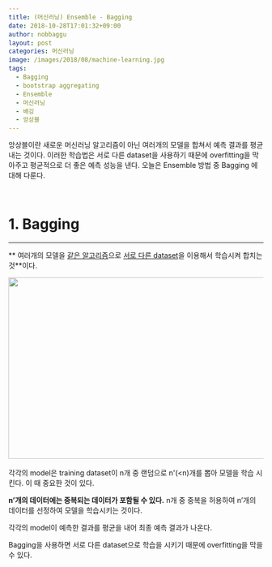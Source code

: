 ```yaml
---
title: (머신러닝) Ensemble - Bagging
date: 2018-10-28T17:01:32+09:00
author: nobbaggu
layout: post
categories: 머신러닝
image: /images/2018/08/machine-learning.jpg
tags:
  - Bagging
  - bootstrap aggregating
  - Ensemble
  - 머신러닝
  - 배깅
  - 앙상블
---
```

앙상블이란 새로운 머신러닝 알고리즘이 아닌 여러개의 모델을 합쳐서 예측 결과를 평균내는 것이다. 이러한 학습법은 서로 다른 dataset을 사용하기 때문에 overfitting을 막아주고 평균적으로 더 좋은 예측 성능을 낸다. 오늘은 Ensemble 방법 중 Bagging 에 대해 다룬다.

&nbsp;

# 1. Bagging

* * *

** 여러개의 모델을 <span style="text-decoration: underline;">같은 알고리즘</span>으로 <span style="text-decoration: underline;">서로 다른 dataset</span>을 이용해서 학습시켜 합치는 것**이다.

<img class="aligncenter wp-image-1242" src="/images/2018/10/no-name-6.jpg" alt="" width="750" height="358" srcset="/images/2018/10/no-name-6.jpg 971w, /images/2018/10/no-name-6-300x143.jpg 300w, /images/2018/10/no-name-6-768x367.jpg 768w" sizes="(max-width: 750px) 100vw, 750px" /> 

각각의 model은 training dataset이 n개 중 랜덤으로 n'(<n)개를 뽑아 모델을 학습 시킨다. 이 때 중요한 것이 있다.

**n&#8217;개의 데이터에는 중복되는 데이터가 포함될 수 있다.** n개 중 중복을 허용하여 n&#8217;개의 데이터를 선정하여 모델을 학습시키는 것이다.

각각의 model이 예측한 결과를 평균을 내어 최종 예측 결과가 나온다.

Bagging을 사용하면 서로 다른 dataset으로 학습을 시키기 때문에 overfitting을 막을 수 있다.